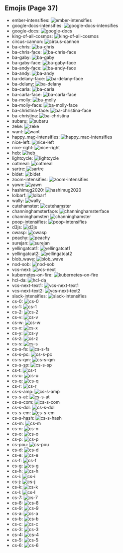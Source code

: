 
## Emojis (Page 37)

* ember-intensifies: ![ember-intensifies](output/ember-intensifies.gif)
* google-docs-intensifies: ![google-docs-intensifies](output/google-docs-intensifies.gif)
* google-docs: ![google-docs](output/google-docs)
* king-of-all-cosmos: ![king-of-all-cosmos](output/king-of-all-cosmos.png)
* circus-cannon: ![circus-cannon](output/circus-cannon.png)
* ba-chris: ![ba-chris](output/ba-chris.png)
* ba-chris-face: ![ba-chris-face](output/ba-chris-face.png)
* ba-gaby: ![ba-gaby](output/ba-gaby.png)
* ba-gaby-face: ![ba-gaby-face](output/ba-gaby-face.png)
* ba-andy-face: ![ba-andy-face](output/ba-andy-face.png)
* ba-andy: ![ba-andy](output/ba-andy.png)
* ba-delany-face: ![ba-delany-face](output/ba-delany-face.png)
* ba-delany: ![ba-delany](output/ba-delany.png)
* ba-carla: ![ba-carla](output/ba-carla.png)
* ba-carla-face: ![ba-carla-face](output/ba-carla-face.png)
* ba-molly: ![ba-molly](output/ba-molly.png)
* ba-molly-face: ![ba-molly-face](output/ba-molly-face.png)
* ba-christina-face: ![ba-christina-face](output/ba-christina-face.png)
* ba-christina: ![ba-christina](output/ba-christina.png)
* subaru: ![subaru](output/subaru.png)
* zeke: ![zeke](output/zeke.png)
* want: ![want](output/want.png)
* happy_mac-intensifies: ![happy_mac-intensifies](output/happy_mac-intensifies.gif)
* nice-left: ![nice-left](output/nice-left.png)
* nice-right: ![nice-right](output/nice-right.png)
* heb: ![heb](output/heb.png)
* lightcycle: ![lightcycle](output/lightcycle.png)
* oatmeal: ![oatmeal](output/oatmeal.png)
* sartre: ![sartre](output/sartre.png)
* bidet: ![bidet](output/bidet.jpg)
* zoom-intensifies: ![zoom-intensifies](output/zoom-intensifies.gif)
* yawn: ![yawn](output/yawn.png)
* hashimug2020: ![hashimug2020](output/hashimug2020.png)
* lolbarf: ![lolbarf](output/lolbarf.png)
* wally: ![wally](output/wally.png)
* cutehamster: ![cutehamster](output/cutehamster.png)
* channinghamsterface: ![channinghamsterface](output/channinghamsterface.png)
* channinghamster: ![channinghamster](output/channinghamster.png)
* poop-intensifies: ![poop-intensifies](output/poop-intensifies.gif)
* d3js: ![d3js](output/d3js.png)
* owasp: ![owasp](output/owasp.png)
* peachy: ![peachy](output/peachy.gif)
* surejan: ![surejan](output/surejan.jpg)
* yellingatcat1: ![yellingatcat1](output/yellingatcat1.png)
* yellingatcat2: ![yellingatcat2](output/yellingatcat2.png)
* blob_wave: ![blob_wave](output/blob_wave.gif)
* nod-sob: ![nod-sob](output/nod-sob.gif)
* vcs-next: ![vcs-next](output/vcs-next.png)
* kubernetes-on-fire: ![kubernetes-on-fire](output/kubernetes-on-fire.gif)
* hcl-da: ![hcl-da](output/hcl-da.png)
* vcs-next-text1: ![vcs-next-text1](output/vcs-next-text1.png)
* vcs-next-text2: ![vcs-next-text2](output/vcs-next-text2.png)
* slack-intensifies: ![slack-intensifies](output/slack-intensifies.gif)
* cs-0: ![cs-0](output/cs-0.png)
* cs-1: ![cs-1](output/cs-1.png)
* cs-2: ![cs-2](output/cs-2.png)
* cs-v: ![cs-v](output/cs-v.png)
* cs-w: ![cs-w](output/cs-w.png)
* cs-x: ![cs-x](output/cs-x.png)
* cs-y: ![cs-y](output/cs-y.png)
* cs-z: ![cs-z](output/cs-z.png)
* cs-s: ![cs-s](output/cs-s.png)
* cs-s-fs: ![cs-s-fs](output/cs-s-fs.png)
* cs-s-pc: ![cs-s-pc](output/cs-s-pc.png)
* cs-s-qm: ![cs-s-qm](output/cs-s-qm.png)
* cs-s-sp: ![cs-s-sp](output/cs-s-sp.png)
* cs-t: ![cs-t](output/cs-t.png)
* cs-u: ![cs-u](output/cs-u.png)
* cs-q: ![cs-q](output/cs-q.png)
* cs-r: ![cs-r](output/cs-r.png)
* cs-s-amp: ![cs-s-amp](output/cs-s-amp.png)
* cs-s-at: ![cs-s-at](output/cs-s-at.png)
* cs-s-com: ![cs-s-com](output/cs-s-com.png)
* cs-s-dol: ![cs-s-dol](output/cs-s-dol.png)
* cs-s-em: ![cs-s-em](output/cs-s-em.png)
* cs-s-hash: ![cs-s-hash](output/cs-s-hash.png)
* cs-m: ![cs-m](output/cs-m.png)
* cs-n: ![cs-n](output/cs-n.png)
* cs-o: ![cs-o](output/cs-o.png)
* cs-p: ![cs-p](output/cs-p.png)
* cs-pou: ![cs-pou](output/cs-pou.png)
* cs-d: ![cs-d](output/cs-d.png)
* cs-e: ![cs-e](output/cs-e.png)
* cs-f: ![cs-f](output/cs-f.png)
* cs-g: ![cs-g](output/cs-g.png)
* cs-h: ![cs-h](output/cs-h.png)
* cs-i: ![cs-i](output/cs-i.png)
* cs-j: ![cs-j](output/cs-j.png)
* cs-k: ![cs-k](output/cs-k.png)
* cs-l: ![cs-l](output/cs-l.png)
* cs-7: ![cs-7](output/cs-7.png)
* cs-8: ![cs-8](output/cs-8.png)
* cs-9: ![cs-9](output/cs-9.png)
* cs-a: ![cs-a](output/cs-a.png)
* cs-b: ![cs-b](output/cs-b.png)
* cs-c: ![cs-c](output/cs-c.png)
* cs-3: ![cs-3](output/cs-3.png)
* cs-4: ![cs-4](output/cs-4.png)
* cs-5: ![cs-5](output/cs-5.png)
* cs-6: ![cs-6](output/cs-6.png)
